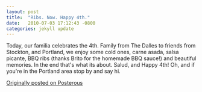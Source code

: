 ```yaml
---
layout: post
title:  "Ribs. Now. Happy 4th."
date:   2010-07-03 17:12:43 -0800
categories: jekyll update
---
```

Today, our familia celebrates the 4th. Family from The Dalles to friends from Stockton, and Portland, we enjoy some cold ones, carne asada, salsa picante, BBQ ribs (thanks Brito for the homemade BBQ sauce!) and beautiful memories. In the end that's what its about. Salud, and Happy 4th! Oh, and if you're in the Portland area stop by and say hi.

[Originally posted on Posterous](http://molina.posterous.com/)
